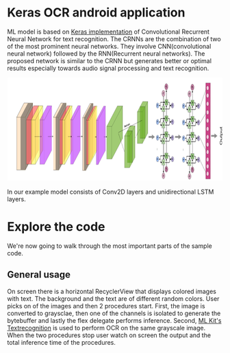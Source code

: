 # Keras OCR android application

ML model is based on [Keras implementation](https://github.com/kurapan/CRNN) of Convolutional Recurrent Neural Network for text recognition.
The CRNNs are the combination of two of the most prominent neural networks. They involve CNN(convolutional neural network) followed 
by the RNN(Recurrent neural networks). The proposed network is similar to the CRNN but generates better or optimal results especially
towards audio signal processing and text recognition.

<img src="CRNN.png" width="2560" height="240">

In our example model consists of Conv2D layers and unidirectional LSTM layers.

# Explore the code

We're now going to walk through the most important parts of the sample code.

## General usage
On screen there is a horizontal RecyclerView that displays colored images with text. The background and the text are of different random colors.
User picks on of the images and then 2 procedures start. First, the image is converted to graysclae, then one of the channels is isolated to generate 
the bytebuffer and lastly the flex delegate performs inference. Second, [ML Kit's Textrecognition](https://developers.google.com/ml-kit/vision/text-recognition/android#kotlin) is used to perform OCR on the same grayscale image.
When the two procedures stop user watch on screen the output and the total inference time of the procedures.





